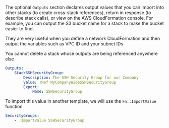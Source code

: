 The optional `Outputs` section declares output values that you can import into other stacks (to create cross-stack references), return in response (to describe stack calls), or view on the AWS CloudFormation console. For example, you can output the S3 bucket name for a stack to make the bucket easier to find.

They are very useful when you define a network CloudFormation and then output the variables such as VPC ID and your subnet IDs

You cannot delete a stack whose outputs are being referenced anywhere else

```yml
Outputs:
	StackSSHSecurityGroup:
		Description: The SSH Security Group for our Company
		Value: !Ref MyCompanyWideSSHSecurityGroup
		Export:
			Name: SSHSecurityGroup
```

To import this value in another template, we will use the `Fn::ImportValue` function

```yml
SecurityGroups:
	- !ImportValue SSHSecurityGroup
```
